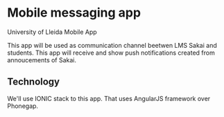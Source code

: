 # Mobile messaging app
University of Lleida Mobile App

This app will be used as communication channel beetwen LMS Sakai and students. This app will receive and show push notifications created from annoucements of Sakai.

## Technology

We'll use IONIC stack to this app. That uses AngularJS framework over Phonegap. 
